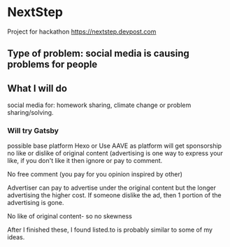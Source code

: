 # NextStep
Project for hackathon https://nextstep.devpost.com

## Type of problem:  social media is causing problems for people

## What I will do

social media for: homework sharing, climate change or problem sharing/solving.

### Will try Gatsby

possible base platform
Hexo or
Use AAVE as platform will get sponsorship
no like or dislike of original content (advertising is one way to express your like, if you don't like it then ignore or pay to comment.

No free comment (you pay for you opinion inspired by other)

Advertiser can pay to advertise under the original content but the longer advertising the higher cost. If someone dislike the ad, then 1 portion of the advertising is gone.

No like of original content- so no skewness

After I finished these, I found listed.to is probably similar to some of my ideas.

